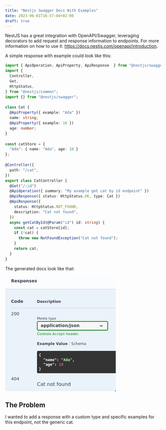 ```yaml
---
title: "Nestjs Swagger Docs With Examples"
date: 2023-06-01T16:57:04+02:00
draft: true
---
```


NestJS has a great integration with OpenAPI/Swagger, leveraging decorators to add request and response information to endpoints. For more information on how to use it: https://docs.nestjs.com/openapi/introduction.

A simple response with example could look like this:

```typescript
import { ApiOperation, ApiProperty, ApiResponse  } from "@nestjs/swagger";
import {
  Controller,
  Get,
  HttpStatus,
} from "@nestjs/common";
import {} from "@nestjs/swagger";

class Cat {
  @ApiProperty({ example: "Ada" })
  name: string;
  @ApiProperty({ example: 10 })
  age: number;
}

const catStore = {
  "Ada": { name: "Ada", age: 10 }
};

@Controller({
  path: "/cat",
})
export class CatController {
  @Get("/:id")
  @ApiOperation({ summary: "My example get cat by id endpoint" })
  @ApiResponse({ status: HttpStatus.OK, type: Cat })
  @ApiResponse({
    status: HttpStatus.NOT_FOUND,
    description: "Cat not found",
  })
  async getCatById(@Param("id") id: string) {
    const cat = catStore[id];
    if (!cat) {
      throw new NotFoundException("Cat not found");
    }
    return cat;
  }
}
```

The generated docs look like that:

![Generated docs with standard response](/static/response-standard.png)

## The Problem

I wanted to add a response with a custom type and specific examples for this endpoint, not the generic cat.
